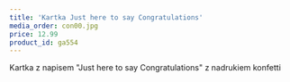 ```yaml
---
title: 'Kartka Just here to say Congratulations'
media_order: con00.jpg
price: 12.99
product_id: ga554
---
```


Kartka z napisem "Just here to say Congratulations" z nadrukiem konfetti 